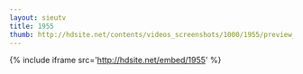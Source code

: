 ```yaml
---
layout: sieutv
title: 1955
thumb: http://hdsite.net/contents/videos_screenshots/1000/1955/preview_360p.mp4.jpg
---
```

{% include iframe src='http://hdsite.net/embed/1955' %}
 
